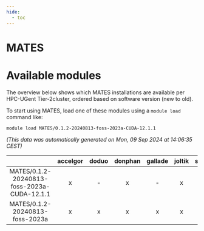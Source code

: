 ```yaml
---
hide:
  - toc
---
```


MATES
=====

# Available modules


The overview below shows which MATES installations are available per HPC-UGent Tier-2cluster, ordered based on software version (new to old).

To start using MATES, load one of these modules using a `module load` command like:

```shell
module load MATES/0.1.2-20240813-foss-2023a-CUDA-12.1.1
```

*(This data was automatically generated on Mon, 09 Sep 2024 at 14:06:35 CEST)*  

| |accelgor|doduo|donphan|gallade|joltik|shinx|skitty|
| :---: | :---: | :---: | :---: | :---: | :---: | :---: | :---: |
|MATES/0.1.2-20240813-foss-2023a-CUDA-12.1.1|x|-|x|-|x|-|-|
|MATES/0.1.2-20240813-foss-2023a|x|x|x|x|x|x|x|
